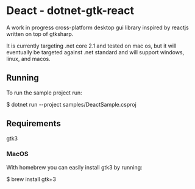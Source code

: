 # Deact - dotnet-gtk-react

A work in progress cross-platform desktop gui library inspired by reactjs written on top of gtksharp.

It is currently targeting .net core 2.1 and tested on mac os, but it will eventually be targeted against .net standard and will support windows, linux, and macos.

## Running

To run the sample project run:

$ dotnet run --project samples/DeactSample.csproj

## Requirements

gtk3

### MacOS

With homebrew you can easily install gtk3 by running:

$ brew install gtk+3